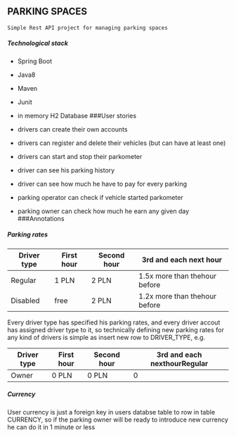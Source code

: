## PARKING SPACES 
    Simple Rest API project for managing parking spaces

##### Technological stack
* Spring Boot
* Java8
* Maven
* Junit
* in memory H2 Database
###User stories
* drivers can create their own accounts
* drivers can register and delete their vehicles (but can have at least one)
* drivers can start and stop their parkometer
* driver can see his parking history
* driver can see how much he have to pay for every parking

* parking operator can check if vehicle started parkometer
* parking owner can check how much he earn any given day
###Annotations
##### Parking rates 

|Driver type| First hour  | Second hour |  3rd and each next hour
|-------------| ------------- | ------------- |----------
|Regular|1 PLN| 2 PLN  |1.5x more than thehour before|
|Disabled|free | 2 PLN |1.2x more than thehour before|

Every driver type has specified his parking rates, and every driver accout has assigned
driver type to it, so technically defining new parking rates for any kind of drivers is simple as insert new row to DRIVER_TYPE, e.g.

|Driver type| First hour  | Second hour |  3rd and each nexthourRegular
|-------------| ------------- | ------------- |----------
|Owner|0 PLN| 0 PLN  |  0|
##### Currency
User currency is just a foreign key in users databse table to row in table CURRENCY, so if the parking owner will be ready 
to introduce new currency he can do it in 1 minute or less
